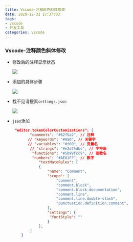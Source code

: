 ```yaml
---
title: Vscode-注释颜色斜体修改
date: 2020-12-31 17:37:03
tags:
- vscode
- 开发工具
categories: vscode
---
```


###  Vscode-注释颜色斜体修改

+ 修改后的注释显示状态

  <img src="https://gitee.com/wang_hong_bin/pic-go-photos/raw/master/20201231173933.png">

+ 添加的具体步骤

  <img src="https://gitee.com/wang_hong_bin/pic-go-photos/raw/master/20201231174252.png">

+ 找不见请搜索`settings.json`

  <img src="https://gitee.com/wang_hong_bin/pic-go-photos/raw/master/20201231174559.png">

+ `json`添加

  ```json
   "editor.tokenColorCustomizations": {
          "comments": "#62f5a2", // 注释
         // "keywords": "#0a0", // 关键字
         // "variables": "#f00", // 变量名
          // "strings": "#e2d75dbd", // 字符串
           "functions": "#5b99fcc9", // 函数名
           "numbers": "#AE81FF", // 数字
              "textMateRules": [
              {
                  "name": "Comment",
                  "scope": [
                      "comment",
                      "comment.block",
                      "comment.block.documentation",
                      "comment.line",
                      "comment.line.double-slash",
                      "punctuation.definition.comment",
                  ],
                  "settings": {
                   "fontStyle": ""
                  }
              },
          ]
      }
  ```

  

